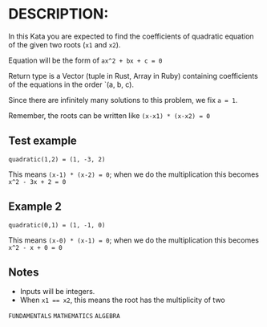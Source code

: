 # DESCRIPTION:

In this Kata you are expected to find the coefficients of quadratic equation of the given two roots (`x1` and `x2`).

Equation will be the form of `ax^2 + bx + c = 0`

Return type is a Vector (tuple in Rust, Array in Ruby) containing coefficients of the equations in the order `(a, b, c).

Since there are infinitely many solutions to this problem, we fix `a = 1`.

Remember, the roots can be written like `(x-x1) * (x-x2) = 0`

## Test example

`quadratic(1,2) = (1, -3, 2)`

This means `(x-1) * (x-2) = 0`; when we do the multiplication this becomes `x^2 - 3x + 2 = 0`

## Example 2

`quadratic(0,1) = (1, -1, 0)`

This means `(x-0) * (x-1) = 0`; when we do the multiplication this becomes `x^2 - x + 0 = 0`

## Notes

- Inputs will be integers.
- When `x1 == x2`, this means the root has the multiplicity of two

`FUNDAMENTALS` `MATHEMATICS` `ALGEBRA`